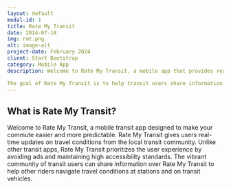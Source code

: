 ```yaml
---
layout: default
modal-id: 1
title: Rate My Transit
date: 2014-07-18
img: rmt.png
alt: image-alt
project-date: February 2024
client: Start Bootstrap
category: Mobile App
description: Welcome to Rate My Transit, a mobile app that provides real time updates on travel conditions from the local transit community. 

The goal of Rate My Transit is to help transit users share information with each other and to make public transit more accessible and enjoyable for all riders.
---
```


## What is Rate My Transit?

Welcome to Rate My Transit, a mobile transit app designed to make your commute easier and more predictable. Rate My Transit gives users real-time updates on travel conditions from the local transit community. Unlike other transit apps, Rate My Transit prioritizes the user experience by avoiding ads and maintaining high accessibility standards. The vibrant community of transit users can share information over Rate My Transit to help other riders navigate travel conditions at stations and on transit vehicles.